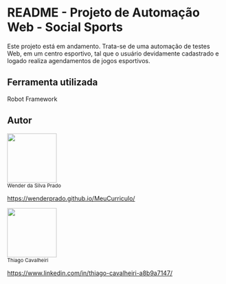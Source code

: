 # README - Projeto de Automação Web - Social Sports 
Este projeto está em andamento. Trata-se de uma automação de testes Web, em um centro esportivo, tal que o usuário devidamente cadastrado e logado realiza agendamentos de jogos esportivos.

## Ferramenta utilizada

Robot Framework

## Autor

<img loading="lazy" src="https://media.licdn.com/dms/image/D4D35AQGhNhowYvuxHw/profile-framedphoto-shrink_400_400/0/1708375177388?e=1709128800&v=beta&t=fV6Jgq382V4HrPNbyb1Nu8Z9GcxdLTLgY8dg8r14oME" width=115><br><sub>Wender da Silva Prado</sub>


https://wenderprado.github.io/MeuCurriculo/


<img loading="lazy" src="https://media.licdn.com/dms/image/D4D03AQGjAQm14zq2iA/profile-displayphoto-shrink_800_800/0/1666038858321?e=1714608000&v=beta&t=ReNUVOji5gtL_X0hlQPYYeoCYYjTkTPxxxSO_ol5mtc" width=115><br><sub>Thiago Cavalheiri</sub>

https://www.linkedin.com/in/thiago-cavalheiri-a8b9a7147/
